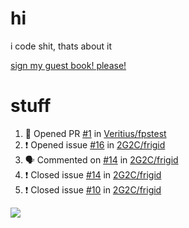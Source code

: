 # hi
i code shit, thats about it

[sign my guest book! please!](https://github.com/Just-a-Unity-Dev/Just-a-Unity-Dev/issues/new?&body=Sign%20my%20guest%20book%20by%20placing%20your%20name%20in%20the%20title,%20how%27d%20you%20get%20to%20this%20page%20and%20why?%20Don%27t%20forget%20you%20have%20an%20entire%20notebook%20in%20your%20hands!)


# stuff
<!--START_SECTION:activity-->
1. 💪 Opened PR [#1](https://github.com/Veritius/fpstest/pull/1) in [Veritius/fpstest](https://github.com/Veritius/fpstest)
2. ❗️ Opened issue [#16](https://github.com/2G2C/frigid/issues/16) in [2G2C/frigid](https://github.com/2G2C/frigid)
3. 🗣 Commented on [#14](https://github.com/2G2C/frigid/issues/14) in [2G2C/frigid](https://github.com/2G2C/frigid)
4. ❗️ Closed issue [#14](https://github.com/2G2C/frigid/issues/14) in [2G2C/frigid](https://github.com/2G2C/frigid)
5. ❗️ Closed issue [#10](https://github.com/2G2C/frigid/issues/10) in [2G2C/frigid](https://github.com/2G2C/frigid)
<!--END_SECTION:activity-->

![](https://github-profile-summary-cards.vercel.app/api/cards/profile-details?username=Just-a-Unity-Dev&theme=solarized_dark)
